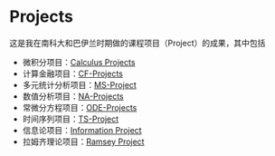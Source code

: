 # Projects

这是我在南科大和巴伊兰时期做的课程项目（Project）的成果，其中包括



- 微积分项目：[Calculus Projects](/Calculus-Projects/)
- 计算金融项目：[CF-Projects](/CF-Projects/)
- 多元统计分析项目：[MS-Project](/MS-Project/)
- 数值分析项目：[NA-Projects](/NA-Projects/)
- 常微分方程项目：[ODE-Projects](/ODE-Projects/)
- 时间序列项目：[TS-Project](/TS-Project/)
- 信息论项目：[Information Project](/Information-Project/)
- 拉姆齐理论项目：[Ramsey Project](/Ramsey-Project/)

